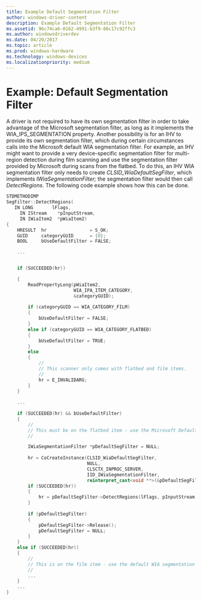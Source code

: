 ```yaml
---
title: Example Default Segmentation Filter
author: windows-driver-content
description: Example Default Segmentation Filter
ms.assetid: 96c74ca6-0162-4991-b3f9-86c17c92ffc3
ms.author: windowsdriverdev
ms.date: 04/20/2017
ms.topic: article
ms.prod: windows-hardware
ms.technology: windows-devices
ms.localizationpriority: medium
---
```


# Example: Default Segmentation Filter


A driver is not required to have its own segmentation filter in order to take advantage of the Microsoft segmentation filter, as long as it implements the WIA\_IPS\_SEGMENTATION property. Another possibility is for an IHV to provide its own segmentation filter, which during certain circumstances calls into the Microsoft default WIA segmentation filter. For example, an IHV might want to provide a very device-specific segmentation filter for multi-region detection during film scanning and use the segmentation filter provided by Microsoft during scans from the flatbed. To do this, an IHV WIA segmentation filter only needs to create *CLSID\_WiaDefaultSegFilter*, which implements *IWiaSegmentationFilter;* the segmentation filter would then call *DetectRegions*. The following code example shows how this can be done.

```cpp
STDMETHODIMP
SegFilter::DetectRegions(
   IN LONG       lFlags,
     IN IStream    *pInputStream,
     IN IWiaItem2  *pWiaItem2)
{
    HRESULT  hr                = S_OK;
    GUID     categoryGUID      = {0};
    BOOL     bUseDefaultFilter = FALSE;

    ...


    if (SUCCEEDED(hr))

    {
        ReadPropertyLong(pWiaItem2,
                         WIA_IPA_ITEM_CATEGORY,
                         &categoryGUID);
 
        if (categoryGUID == WIA_CATEGORY_FILM)
        {
            bUseDefaultFilter = FALSE;
        }
        else if (categoryGUID == WIA_CATEGORY_FLATBED)
        {
            bUseDefaultFilter = TRUE;
        }
        else
        {
            //
            // This scanner only comes with flatbed and film items.
            //
            hr = E_INVALIDARG;
        }
    }
 
    ...
 
    if (SUCCEEDED(hr) && bUseDefaultFilter)
    {
        //
        // This must be on the flatbed item - use the Microsoft Default WIA Segmentation Filter.
        //

        IWiaSegmentationFilter *pDefaultSegFilter = NULL;
 
        hr = CoCreateInstance(CLSID_WiaDefaultSegFilter,
                              NULL,
                              CLSCTX_INPROC_SERVER,
                              IID_IWiaSegmentationFilter,
                              reinterpret_cast<void **>(&pDefaultSegFilter));
        if (SUCCEEDED(hr))
        {
            hr = pDefaultSegFilter->DetectRegions(lFlags, pInputStream, pWiaItem2);
        }
 
        if (pDefaultSegFilter)
        {
            pDefaultSegFilter->Release();
            pDefaultSegFilter = NULL;
        }
    }
    else if (SUCCEEDED(hr))
    {
        //
        // This is on the film item - use the default WIA segmentation algorithm.
        //
        ...
    }
    ...
}
```

 

 




